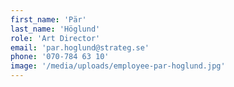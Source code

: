 ```yaml
---
first_name: 'Pär'
last_name: 'Höglund'
role: 'Art Director'
email: 'par.hoglund@strateg.se'
phone: '070-784 63 10'
image: '/media/uploads/employee-par-hoglund.jpg'
---
```

